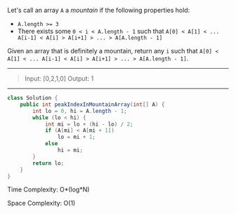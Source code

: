 Let's call an array `A` a *mountain* if the following properties hold:

- `A.length >= 3`
- There exists some `0 < i < A.length - 1` such that `A[0] < A[1] < ... A[i-1] < A[i] > A[i+1] > ... > A[A.length - 1]`

Given an array that is definitely a mountain, return any `i` such that `A[0] < A[1] < ... A[i-1] < A[i] > A[i+1] > ... > A[A.length - 1]`.

---

> Input: [0,2,1,0]
> Output: 1

---

```JAVA
class Solution {
    public int peakIndexInMountainArray(int[] A) {
        int lo = 0, hi = A.length - 1;
        while (lo < hi) {
            int mi = lo + (hi - lo) / 2;
            if (A[mi] < A[mi + 1])
                lo = mi + 1;
            else
                hi = mi;
        }
        return lo;
    }
}
```

Time Complexity: O*(log*N)

Space Complexity: O(1)
